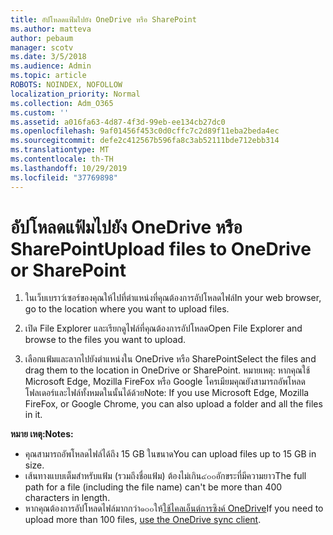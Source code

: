 ```yaml
---
title: อัปโหลดแฟ้มไปยัง OneDrive หรือ SharePoint
ms.author: matteva
author: pebaum
manager: scotv
ms.date: 3/5/2018
ms.audience: Admin
ms.topic: article
ROBOTS: NOINDEX, NOFOLLOW
localization_priority: Normal
ms.collection: Adm_O365
ms.custom: ''
ms.assetid: a016fa63-4d87-4f3d-99eb-ee134cb27dc0
ms.openlocfilehash: 9af01456f453c0d0cffc7c2d89f11eba2beda4ec
ms.sourcegitcommit: defe2c412567b596fa8c3ab52111bde712ebb314
ms.translationtype: MT
ms.contentlocale: th-TH
ms.lasthandoff: 10/29/2019
ms.locfileid: "37769898"
---
```

# <a name="upload-files-to-onedrive-or-sharepoint"></a><span data-ttu-id="352a1-102">อัปโหลดแฟ้มไปยัง OneDrive หรือ SharePoint</span><span class="sxs-lookup"><span data-stu-id="352a1-102">Upload files to OneDrive or SharePoint</span></span>

1. <span data-ttu-id="352a1-103">ในเว็บเบราว์เซอร์ของคุณให้ไปที่ตำแหน่งที่คุณต้องการอัปโหลดไฟล์</span><span class="sxs-lookup"><span data-stu-id="352a1-103">In your web browser, go to the location where you want to upload files.</span></span>
    
2. <span data-ttu-id="352a1-104">เปิด File Explorer และเรียกดูไฟล์ที่คุณต้องการอัปโหลด</span><span class="sxs-lookup"><span data-stu-id="352a1-104">Open File Explorer and browse to the files you want to upload.</span></span>
    
3. <span data-ttu-id="352a1-105">เลือกแฟ้มและลากไปยังตำแหน่งใน OneDrive หรือ SharePoint</span><span class="sxs-lookup"><span data-stu-id="352a1-105">Select the files and drag them to the location in OneDrive or SharePoint.</span></span> <span data-ttu-id="352a1-106">หมายเหตุ: หากคุณใช้ Microsoft Edge, Mozilla FireFox หรือ Google โครเมียมคุณยังสามารถอัพโหลดโฟลเดอร์และไฟล์ทั้งหมดในนั้นได้ด้วย</span><span class="sxs-lookup"><span data-stu-id="352a1-106">Note: If you use Microsoft Edge, Mozilla FireFox, or Google Chrome, you can also upload a folder and all the files in it.</span></span>
    
<span data-ttu-id="352a1-107">**หมาย เหตุ:**</span><span class="sxs-lookup"><span data-stu-id="352a1-107">**Notes:**</span></span>
- <span data-ttu-id="352a1-108">คุณสามารถอัพโหลดไฟล์ได้ถึง 15 GB ในขนาด</span><span class="sxs-lookup"><span data-stu-id="352a1-108">You can upload files up to 15 GB in size.</span></span> 
- <span data-ttu-id="352a1-109">เส้นทางแบบเต็มสำหรับแฟ้ม (รวมถึงชื่อแฟ้ม) ต้องไม่เกิน๔๐๐อักขระที่มีความยาว</span><span class="sxs-lookup"><span data-stu-id="352a1-109">The full path for a file (including the file name) can't be more than 400 characters in length.</span></span> 
- <span data-ttu-id="352a1-110">หากคุณต้องการอัปโหลดไฟล์มากกว่า๑๐๐ให้[ใช้ไคลเอ็นต์การซิงค์ OneDrive](https://go.microsoft.com/fwlink/?linkid=866427)</span><span class="sxs-lookup"><span data-stu-id="352a1-110">If you need to upload more than 100 files, [use the OneDrive sync client](https://go.microsoft.com/fwlink/?linkid=866427).</span></span> 
  

